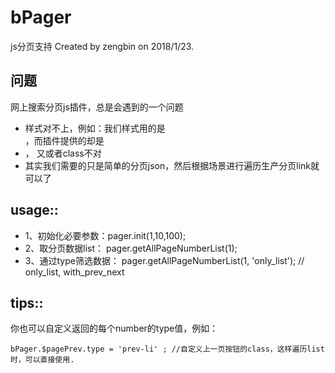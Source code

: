 # bPager
js分页支持 
 Created by zengbin on 2018/1/23.
## 问题
网上搜索分页js插件，总是会遇到的一个问题
* 样式对不上，例如：我们样式用的是<div>，而插件提供的却是<li>， 又或者class不对
* 其实我们需要的只是简单的分页json，然后根据场景进行遍历生产分页link就可以了
## usage::
* 1、初始化必要参数：pager.init(1,10,100);
* 2、取分页数据list： pager.getAllPageNumberList(1);
* 3、通过type筛选数据：  pager.getAllPageNumberList(1, 'only_list'); // only_list, with_prev_next
## tips::
你也可以自定义返回的每个number的type值，例如：
```
bPager.$pagePrev.type = 'prev-li' ; //自定义上一页按钮的class，这样遍历list时，可以直接使用.
```
